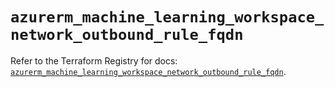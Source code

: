 # `azurerm_machine_learning_workspace_network_outbound_rule_fqdn`

Refer to the Terraform Registry for docs: [`azurerm_machine_learning_workspace_network_outbound_rule_fqdn`](https://registry.terraform.io/providers/hashicorp/azurerm/4.48.0/docs/resources/machine_learning_workspace_network_outbound_rule_fqdn).
